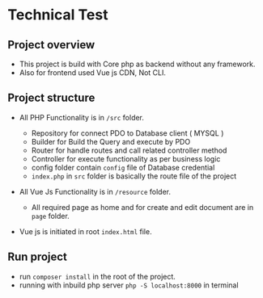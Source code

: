 # Technical Test

## Project overview
* This project is build with Core php as backend without any framework. 
* Also for frontend used Vue js CDN, Not CLI.

## Project structure
* All PHP Functionality is in ``/src`` folder.
    * Repository for connect PDO to Database client ( MYSQL )
    * Builder for Build the Query and execute by PDO
    * Router for handle routes and call related controller method
    * Controller for execute functionality as per business logic
    * config folder contain ``config`` file of Database credential
    * ``index.php`` in ``src`` folder is basically the route file of the project

* All Vue Js Functionality is in ``/resource`` folder.
    * All required page as home and for create and edit document are in ``page`` folder.

* Vue js is initiated in root ``index.html`` file.   

## Run project 
* run ``composer install`` in the root of the project.
* running with inbuild php server ``php -S localhost:8000`` in terminal

